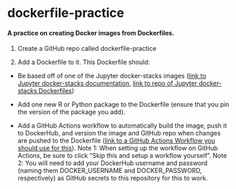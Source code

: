 # dockerfile-practice

#### A practice on creating Docker images from Dockerfiles.

1. Create a GitHub repo called dockerfile-practice

2. Add a Dockerfile to it. This Dockerfile should:

* Be based off of one of the Jupyter docker-stacks images ([link to Jupyter docker-stacks documentation](https://jupyter-docker-stacks.readthedocs.io/en/latest/index.html), [link to repo of Jupyter docker-stacks Dockerfiles](https://github.com/jupyter/docker-stacks))

* Add one new R or Python package to the Dockerfile (ensure that you pin the version of the package you add).

* Add a GitHub Actions workflow to automatically build the image, push it to DockerHub, and version the image and GitHub repo when changes are pushed to the Dockerfile ([link to a GitHub Actions Workflow you should use for this](https://github.com/ttimbers/dockerfile-practice/blob/main/.github/workflows/publish_docker_image.yml)). Note 1: When setting up the workflow on GitHub Actions, be sure to click “Skip this and setup a workflow yourself”. Note 2: You will need to add your DockerHub username and password (naming them DOCKER_USERNAME and DOCKER_PASSWORD, respectively) as GitHub secrets to this repository for this to work.

